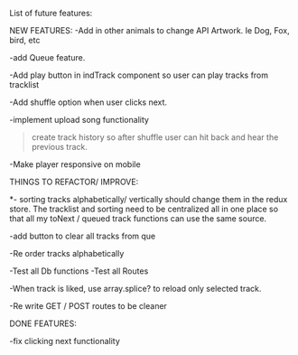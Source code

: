 List of future features:

NEW FEATURES: 
-Add in other animals to change API Artwork. Ie Dog, Fox, bird, etc

-add Queue feature. 

-Add play button in indTrack component so user can play tracks from tracklist

-Add shuffle option when user clicks next. 

-implement upload song functionality
 > create track history so after shuffle user can hit back and hear the previous track. 

-Make player responsive on mobile


THINGS TO REFACTOR/ IMPROVE: 

*- sorting tracks alphabetically/ vertically should change them in the redux store. The tracklist and sorting need to be centralized all in one place so that all my toNext / queued track functions can use the same source. 

-add button to clear all tracks from que

-Re order tracks alphabetically

-Test all Db functions
-Test all Routes

-When track is liked, use array.splice? to reload only selected track. 

-Re write GET / POST routes to be cleaner

DONE FEATURES: 

-fix clicking next functionality


